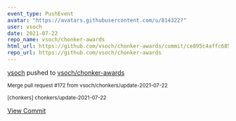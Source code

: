 ```yaml
---
event_type: PushEvent
avatar: "https://avatars.githubusercontent.com/u/814322?"
user: vsoch
date: 2021-07-22
repo_name: vsoch/chonker-awards
html_url: https://github.com/vsoch/chonker-awards/commit/ce895c4affc685f0d2d838812204d6db600876ee
repo_url: https://github.com/vsoch/chonker-awards
---
```


<a href='https://github.com/vsoch' target='_blank'>vsoch</a> pushed to <a href='https://github.com/vsoch/chonker-awards' target='_blank'>vsoch/chonker-awards</a>

<small>Merge pull request #172 from vsoch/chonkers/update-2021-07-22

[chonkers] chonkers/update-2021-07-22</small>

<a href='https://github.com/vsoch/chonker-awards/commit/ce895c4affc685f0d2d838812204d6db600876ee' target='_blank'>View Commit</a>